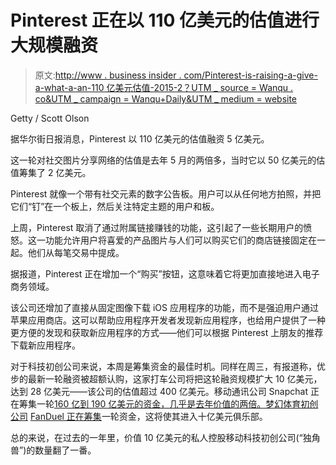 # Pinterest 正在以 110 亿美元的估值进行大规模融资

> 原文:[http://www . business insider . com/Pinterest-is-raising-a-give-a-what-a-an-110 亿美元估值-2015-2？UTM _ source = Wanqu . co&UTM _ campaign = Wanqu+Daily&UTM _ medium = website](http://www.businessinsider.com/pinterest-is-raising-a-huge-round-at-an-11-billion-valuation-2015-2?utm_source=wanqu.co&utm_campaign=Wanqu+Daily&utm_medium=website)

Getty / Scott Olson

据华尔街日报消息，Pinterest 以 110 亿美元的估值融资 5 亿美元。

这一轮对社交图片分享网络的估值是去年 5 月的两倍多，当时它以 50 亿美元的估值筹集了 2 亿美元。

Pinterest 就像一个带有社交元素的数字公告板。用户可以从任何地方拍照，并把它们“钉”在一个板上，然后关注特定主题的用户和板。

上周，Pinterest 取消了通过附属链接赚钱的功能，这引起了一些长期用户的愤怒。这一功能允许用户将喜爱的产品图片与人们可以购买它们的商店链接固定在一起。他们从每笔交易中提成。

据报道，Pinterest 正在增加一个“购买”按钮，这意味着它将更加直接地进入电子商务领域。

该公司还增加了直接从固定图像下载 iOS 应用程序的功能，而不是强迫用户通过苹果应用商店。这可以帮助应用程序开发者发现新应用程序，也给用户提供了一种更方便的发现和获取新应用程序的方式——他们可以根据 Pinterest 上朋友的推荐下载新应用程序。

对于科技初创公司来说，本周是筹集资金的最佳时机。同样在周三，有报道称，优步的最新一轮融资被超额认购，这家打车公司将把这轮融资规模扩大 10 亿美元，达到 28 亿美元——该公司的估值超过 400 亿美元。移动通讯公司 Snapchat 正在筹集一轮[160 亿到 190 亿美元的资金，几乎是去年价值的两倍。梦幻体育初创公司](https://www.businessinsider.com/report-snapchat-raising-at-19-billion-valuation-2015-2) [FanDuel 正在筹集](https://www.businessinsider.com/fanduel-raising-at-a-1-billion-valuiation-2015-2)一轮资金，这将使其进入十亿美元俱乐部。

总的来说，在过去的一年里，价值 10 亿美元的私人控股移动科技初创公司(“独角兽”)的数量翻了一番。